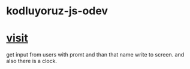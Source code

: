 # kodluyoruz-js-odev
# [visit](https://volkankaraali.github.io/kodluyoruz-js-odev/)

get input from users with promt and than that name write to screen.
and also there is a clock. 
